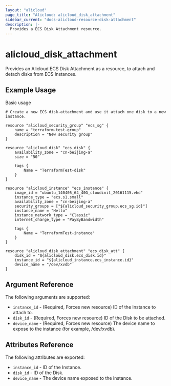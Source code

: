 ```yaml
---
layout: "alicloud"
page_title: "Alicloud: alicloud_disk_attachment"
sidebar_current: "docs-alicloud-resource-disk-attachment"
description: |-
  Provides a ECS Disk Attachment resource.
---
```


# alicloud\_disk\_attachment

Provides an Alicloud ECS Disk Attachment as a resource, to attach and detach disks from ECS Instances.

## Example Usage

Basic usage

```
# Create a new ECS disk-attachment and use it attach one disk to a new instance.

resource "alicloud_security_group" "ecs_sg" {
    name = "terraform-test-group"
    description = "New security group"
}

resource "alicloud_disk" "ecs_disk" {
    availability_zone = "cn-beijing-a"
    size = "50"

    tags {
        Name = "TerraformTest-disk"
    }
}

resource "alicloud_instance" "ecs_instance" {
    image_id = "ubuntu_140405_64_40G_cloudinit_20161115.vhd"
    instance_type = "ecs.s1.small"
    availability_zone = "cn-beijing-a"
    security_groups = ["${alicloud_security_group.ecs_sg.id}"]
    instance_name = "Hello"
    instance_network_type = "Classic"
    internet_charge_type = "PayByBandwidth"

    tags {
        Name = "TerraformTest-instance"
    }
}

resource "alicloud_disk_attachment" "ecs_disk_att" {
    disk_id = "${alicloud_disk.ecs_disk.id}"
    instance_id = "${alicloud_instance.ecs_instance.id}"
    device_name = "/dev/xvdb"
}
```
## Argument Reference

The following arguments are supported:

* `instance_id` - (Required, Forces new resource) ID of the Instance to attach to.
* `disk_id` - (Required, Forces new resource) ID of the Disk to be attached.
* `device_name` - (Required, Forces new resource) The device name to expose to the instance (for example, /dev/xvdb).

## Attributes Reference

The following attributes are exported:

* `instance_id` - ID of the Instance.
* `disk_id` - ID of the Disk.
* `device_name` - The device name exposed to the instance.